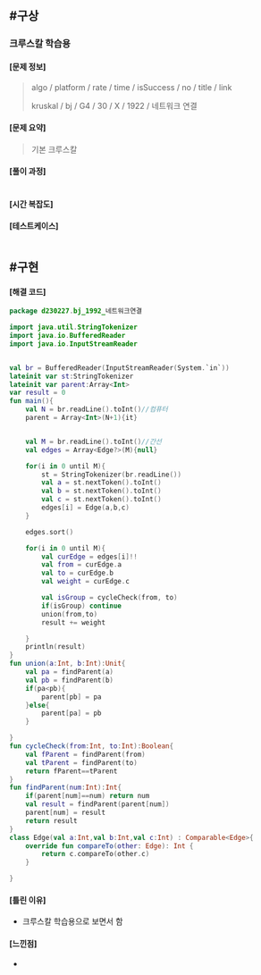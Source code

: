 

## #구상

### 크루스칼 학습용



#### [문제 정보]

>  algo / platform / rate / time / isSuccess / no / title / link
>
>  kruskal / bj / G4 / 30 / X / 1922 / 네트워크 연결

#### [문제 요약] 

> 기본 크루스칼

#### [풀이 과정]

```java

```





#### [시간 복잡도]

#### [테스트케이스]

```markdown

```



## #구현



#### [해결 코드] 

```kotlin
package d230227.bj_1992_네트워크연결

import java.util.StringTokenizer
import java.io.BufferedReader
import java.io.InputStreamReader


val br = BufferedReader(InputStreamReader(System.`in`))
lateinit var st:StringTokenizer
lateinit var parent:Array<Int>
var result = 0
fun main(){
    val N = br.readLine().toInt()//컴퓨터
    parent = Array<Int>(N+1){it}


    val M = br.readLine().toInt()//간선
    val edges = Array<Edge?>(M){null}

    for(i in 0 until M){
        st = StringTokenizer(br.readLine())
        val a = st.nextToken().toInt()
        val b = st.nextToken().toInt()
        val c = st.nextToken().toInt()
        edges[i] = Edge(a,b,c)
    }

    edges.sort()

    for(i in 0 until M){
        val curEdge = edges[i]!!
        val from = curEdge.a
        val to = curEdge.b
        val weight = curEdge.c

        val isGroup = cycleCheck(from, to)
        if(isGroup) continue
        union(from,to)
        result += weight

    }
    println(result)
}
fun union(a:Int, b:Int):Unit{
    val pa = findParent(a)
    val pb = findParent(b)
    if(pa<pb){
        parent[pb] = pa
    }else{
        parent[pa] = pb
    }

}
fun cycleCheck(from:Int, to:Int):Boolean{
    val fParent = findParent(from)
    val tParent = findParent(to)
    return fParent==tParent
}
fun findParent(num:Int):Int{
    if(parent[num]==num) return num
    val result = findParent(parent[num])
    parent[num] = result
    return result
}
class Edge(val a:Int,val b:Int,val c:Int) : Comparable<Edge>{
    override fun compareTo(other: Edge): Int {
        return c.compareTo(other.c)
    }

}
```





#### [틀린 이유]

- 크루스칼 학습용으로 보면서 함

#### [느낀점]

- 